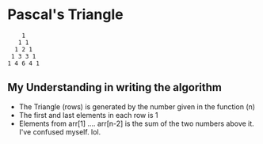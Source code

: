 # Pascal's Triangle

        1
       1 1
      1 2 1
     1 3 3 1
    1 4 6 4 1

## My Understanding in writing the algorithm

- The Triangle (rows) is generated by the number given in the function (n)
- The first and last elements in each row is 1
- Elements from arr[1] .... arr[n-2] is the sum of the two numbers above it. I've confused myself. lol.
